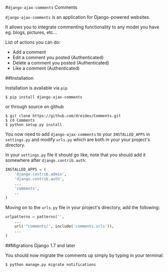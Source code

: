 #`django-ajax-comments` Comments

`django-ajax-comments` is an application for Django-powered websites.

It allows you to integrate commenting functionality to any model you have eg. blogs, pictures, etc...

List of actions you can do:
* Add a comment
* Edit a comment you posted (Authenticated)
* Delete a comment you posted (Authenticated)
* Like a comment (Authenticated)

##Installation

Installation is available via `pip`

`$ pip install django-ajax-comments`

or through source on github

```
$ git clone https://github.com/dreidev/Comments.git
$ cd Comments
$ python setup.py install
```

You now need to add `django-ajax-comments` to your `INSTALLED_APPS` in `settings.py` and modify `urls.py` which are both in your your project's directory.

In your `settings.py` file it should go like, note that you should add it somewhere after `django.contrib.auth`:

```python
INSTALLED_APPS = (
	'django.contrib.admin',
	'django.contrib.auth',
	...
	'comments',
	..
)
```

Moving on to the `urls.py` file in your project's directory, add the following:

```python
urlpatterns = patterns('',
    ...
    url('^comments/', include('comments.urls')),
    ...
)
```


##Migrations Django 1.7 and later

You should now migrate the comments up simply by typing in your terminal:
```
$ python manage.py migrate notifications
```
